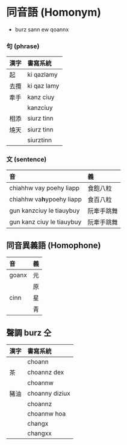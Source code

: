 # 同音語 (Homonym)

* burz sann ew qoannx

### 句 (phrase)

| 漢字 | 書寫系統 |
| :--- | :--- |
| 起 | ki qazlamy |
| 去攬 | ki qaz lamy |
| 牽手 | kanz ciuy |
|| kanzciuy |
| 相添 | siurz tinn |
| 燒天 | siurz tinn |
|| siurztinn |

### 文 (sentence)

| 音 | 義 |
| :--- | :--- |
| chiahhw vay poehy liapp | 食飽八粒 |
| chiahhw va**h**ypoehy liapp | 食百八粒 |
| gun kanzciuy le tiauybuy | 阮牽手跳舞 |
| gun kanz ciuy le tiauybuy | 阮牽手跳舞 |

## 同音異義語 (Homophone)

| 音 | 義 |
| :--- | :--- |
| goanx | 元 |
| | 原 |
| cinn | 星 |
|| 青 |

## 聲調 burz 仝

| 漢字 | 書寫系統 |
| :--- | :--- |
|| choann |
| 茶 | choannz dex |
|| choannw |
| 豬油 | choanny diziux |
|| choannz |
|| choannw hoa |
|| changx |
|| changxx |
